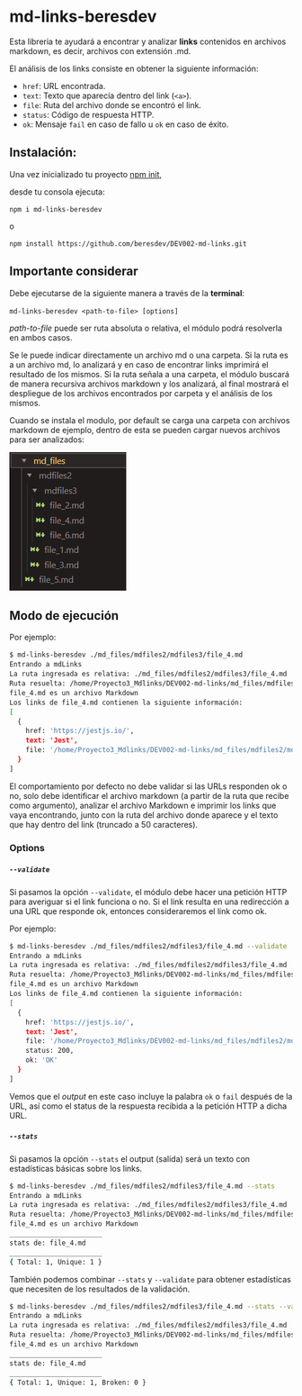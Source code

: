 # md-links-beresdev

Esta libreria te ayudará a encontrar y analizar **links** contenidos en archivos markdown, es decir, archivos con extensión .md. 

El análisis de los links consiste en obtener la siguiente información:

* `href`: URL encontrada.
* `text`: Texto que aparecía dentro del link (`<a>`).
* `file`: Ruta del archivo donde se encontró el link.
* `status`: Código de respuesta HTTP.
* `ok`: Mensaje `fail` en caso de fallo u `ok` en caso de éxito.

## Instalación:
Una vez inicializado tu proyecto [npm init](https://docs.npmjs.com/cli/v9/commands/npm-init),

desde tu consola ejecuta:

```
npm i md-links-beresdev
```
o
```
npm install https://github.com/beresdev/DEV002-md-links.git
```


## Importante considerar

Debe ejecutarse de la siguiente
manera a través de la **terminal**:

`md-links-beresdev <path-to-file> [options]`

*path-to-file* puede ser ruta absoluta o relativa, el módulo podrá resolverla en ambos casos.

Se le puede indicar directamente un archivo md o una carpeta. Si la ruta es a un archivo md, lo analizará y en caso de encontrar links imprimirá el resultado de los mismos. Si la ruta señala a una carpeta, el módulo buscará de manera recursiva archivos markdown y los analizará, al final mostrará el despliegue de los archivos encontrados por carpeta y el análisis de los mismos.

Cuando se instala el modulo, por default se carga una carpeta con archivos markdown de ejemplo, dentro de esta se pueden cargar nuevos archivos para ser analizados:

![estructura de carpetas que se cargan por default](./carpetas_ejemplo.PNG)

## Modo de ejecución

Por ejemplo:

```sh
$ md-links-beresdev ./md_files/mdfiles2/mdfiles3/file_4.md
Entrando a mdLinks
La ruta ingresada es relativa: ./md_files/mdfiles2/mdfiles3/file_4.md
Ruta resuelta: /home/Proyecto3_Mdlinks/DEV002-md-links/md_files/mdfiles2/mdfiles3/file_4.md
file_4.md es un archivo Markdown
Los links de file_4.md contienen la siguiente información:
[
  {
    href: 'https://jestjs.io/',
    text: 'Jest',
    file: '/home/Proyecto3_Mdlinks/DEV002-md-links/md_files/mdfiles2/mdfiles3/file_4.md'
  }
]
```

El comportamiento por defecto no debe validar si las URLs responden ok o no,
solo debe identificar el archivo markdown (a partir de la ruta que recibe como
argumento), analizar el archivo Markdown e imprimir los links que vaya
encontrando, junto con la ruta del archivo donde aparece y el texto
que hay dentro del link (truncado a 50 caracteres).

### Options

##### `--validate`

Si pasamos la opción `--validate`, el módulo debe hacer una petición HTTP para
averiguar si el link funciona o no. Si el link resulta en una redirección a una
URL que responde ok, entonces consideraremos el link como ok.

Por ejemplo:

```sh
$ md-links-beresdev ./md_files/mdfiles2/mdfiles3/file_4.md --validate
Entrando a mdLinks
La ruta ingresada es relativa: ./md_files/mdfiles2/mdfiles3/file_4.md
Ruta resuelta: /home/Proyecto3_Mdlinks/DEV002-md-links/md_files/mdfiles2/mdfiles3/file_4.md
file_4.md es un archivo Markdown
Los links de file_4.md contienen la siguiente información:
[
  {
    href: 'https://jestjs.io/',
    text: 'Jest',
    file: '/home/Proyecto3_Mdlinks/DEV002-md-links/md_files/mdfiles2/mdfiles3/file_4.md',
    status: 200,
    ok: 'OK'
  }
]
```

Vemos que el _output_ en este caso incluye la palabra `ok` o `fail` después de
la URL, así como el status de la respuesta recibida a la petición HTTP a dicha
URL.

##### `--stats`

Si pasamos la opción `--stats` el output (salida) será un texto con estadísticas
básicas sobre los links.

```sh
$ md-links-beresdev ./md_files/mdfiles2/mdfiles3/file_4.md --stats
Entrando a mdLinks
La ruta ingresada es relativa: ./md_files/mdfiles2/mdfiles3/file_4.md
Ruta resuelta: /home/Proyecto3_Mdlinks/DEV002-md-links/md_files/mdfiles2/mdfiles3/file_4.md
file_4.md es un archivo Markdown
_______________________
stats de: file_4.md
_______________________
{ Total: 1, Unique: 1 }
```

También podemos combinar `--stats` y `--validate` para obtener estadísticas que
necesiten de los resultados de la validación.

```sh
$ md-links-beresdev ./md_files/mdfiles2/mdfiles3/file_4.md --stats --validate
Entrando a mdLinks
La ruta ingresada es relativa: ./md_files/mdfiles2/mdfiles3/file_4.md
Ruta resuelta: /home/Proyecto3_Mdlinks/DEV002-md-links/md_files/mdfiles2/mdfiles3/file_4.md
file_4.md es un archivo Markdown
_______________________
stats de: file_4.md
_______________________
{ Total: 1, Unique: 1, Broken: 0 }
```
